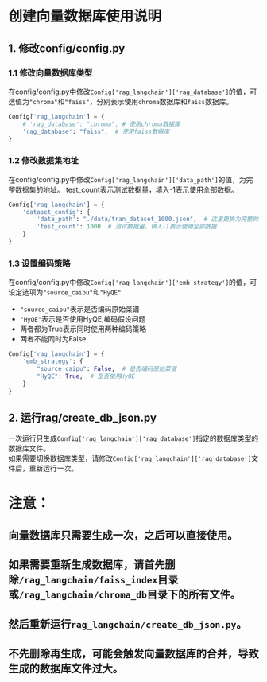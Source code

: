 # 创建向量数据库使用说明

## 1. 修改config/config.py
### 1.1 修改向量数据库类型
在config/config.py中修改`Config['rag_langchain']['rag_database']`的值，可选值为`"chroma"`和`"faiss"`，分别表示使用`chroma`数据库和`faiss`数据库。
```python
Config['rag_langchain'] = {
    # 'rag_database': "chroma", # 使用chroma数据库
    'rag_database': "faiss",  # 使用faiss数据库
}
```

### 1.2 修改数据集地址
在config/config.py中修改`Config['rag_langchain']['data_path']`的值，为完整数据集的地址。
test_count表示测试数据量，填入-1表示使用全部数据。
```python
Config['rag_langchain'] = {
    'dataset_config': {
        'data_path': "./data/tran_dataset_1000.json",  # 这里更换为完整的数据集路径
        'test_count': 1000  # 测试数据量，填入-1表示使用全部数据
    }
}
```

### 1.3 设置编码策略
在config/config.py中修改`Config['rag_langchain']['emb_strategy']`的值，可设定选项为`"source_caipu"`和`"HyQE"`
- `"source_caipu"`表示是否编码原始菜谱
- `"HyQE"`表示是否使用HyQE,编码假设问题
- 两者都为True表示同时使用两种编码策略
- 两者不能同时为False
```python
Config['rag_langchain'] = {
    'emb_strategy': {
        "source_caipu": False,  # 是否编码原始菜谱
        "HyQE": True,  # 是否使用HyQE
    }
}
```

## 2. 运行rag/create_db_json.py
一次运行只生成`Config['rag_langchain']['rag_database']`指定的数据库类型的数据库文件。  
如果需要切换数据库类型，请修改`Config['rag_langchain']['rag_database']`文件后，重新运行一次。

# 注意：
## 向量数据库只需要生成一次，之后可以直接使用。  
## 如果需要重新生成数据库，请首先删除`/rag_langchain/faiss_index`目录或`/rag_langchain/chroma_db`目录下的所有文件。  
## 然后重新运行`rag_langchain/create_db_json.py`。  
## 不先删除再生成，可能会触发向量数据库的合并，导致生成的数据库文件过大。
